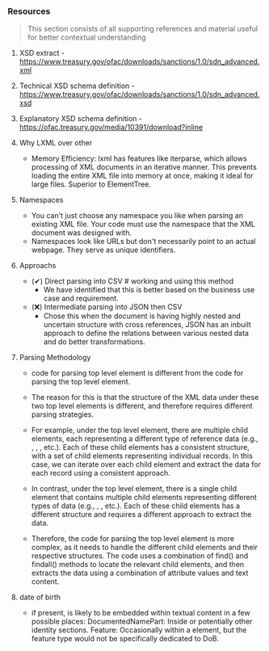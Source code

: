 ### Resources

> This section consists of all supporting references and material useful for better contextual understanding

1. XSD extract - https://www.treasury.gov/ofac/downloads/sanctions/1.0/sdn_advanced.xml
2. Technical XSD schema definition - https://www.treasury.gov/ofac/downloads/sanctions/1.0/sdn_advanced.xsd
3. Explanatory XSD schema definition - https://ofac.treasury.gov/media/10391/download?inline

4. Why LXML over other

   - Memory Efficiency: lxml has features like iterparse, which allows processing of XML documents in an iterative manner. This prevents loading the entire XML file into memory at once, making it ideal for large files. Superior to ElementTree.

5. Namespaces

   - You can't just choose any namespace you like when parsing an existing XML file. Your code must use the namespace that the XML document was designed with.
   - Namespaces look like URLs but don't necessarily point to an actual webpage. They serve as unique identifiers.

6. Approachs

   - (✔) Direct parsing into CSV # working and using this method
     - We have identified that this is better based on the business use case and requirement.
   - (❌) Intermediate parsing into JSON then CSV
     - Chose this when the document is having highly nested and uncertain structure with cross references, JSON has an inbuilt approach to define the relations between various nested data and do better transformations.

7. Parsing Methodology

   - code for parsing <ReferenceValueSets> top level element is different from the code for parsing the <SanctionsEntries> top level element.

   - The reason for this is that the structure of the XML data under these two top level elements is different, and therefore requires different parsing strategies.

   - For example, under the <ReferenceValueSets> top level element, there are multiple child elements, each representing a different type of reference data (e.g., <AliasTypeValues>, <AreaCodeValues>, <CountryValues>, etc.). Each of these child elements has a consistent structure, with a set of child elements representing individual records. In this case, we can iterate over each child element and extract the data for each record using a consistent approach.

   - In contrast, under the <SanctionsEntries> top level element, there is a single child element <SanctionsEntry> that contains multiple child elements representing different types of data (e.g., <EntryEvent>, <SanctionsMeasure>, etc.). Each of these child elements has a different structure and requires a different approach to extract the data.

   - Therefore, the code for parsing the <SanctionsEntries> top level element is more complex, as it needs to handle the different child elements and their respective structures. The code uses a combination of find() and findall() methods to locate the relevant child elements, and then extracts the data using a combination of attribute values and text content.

8. date of birth
   - if present, is likely to be embedded within textual content in a few possible places:
   DocumentedNamePart: Inside <Alias> or potentially other identity sections.
   Feature: Occasionally within a <Feature> element, but the feature type would not be specifically dedicated to DoB.